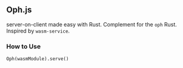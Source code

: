 ## Oph.js

server-on-client made easy with Rust. Complement for the `oph` Rust. Inspired by `wasm-service`.

### How to Use

```
Oph(wasmModule).serve()
```
